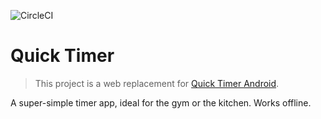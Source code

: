 ![CircleCI](https://img.shields.io/circleci/build/github/markormesher/quick-timer-web)

# Quick Timer

> This project is a web replacement for [Quick Timer Android](https://github.com/markormesher/quick-timer).

A super-simple timer app, ideal for the gym or the kitchen. Works offline.
